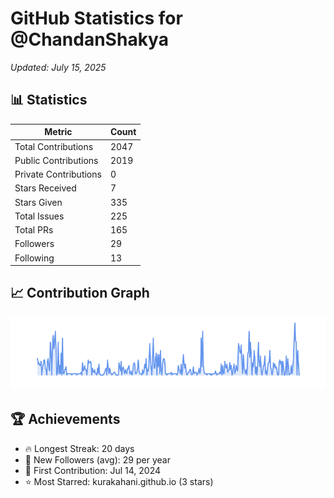 # GitHub Statistics for @ChandanShakya
*Updated: July 15, 2025*

## 📊 Statistics
| Metric | Count |
|--------|--------|
| Total Contributions | 2047 |
| Public Contributions | 2019 |
| Private Contributions | 0 |
| Stars Received | 7 |
| Stars Given | 335 |
| Total Issues | 225 |
| Total PRs | 165 |
| Followers | 29 |
| Following | 13 |

## 📈 Contribution Graph

![Contribution Graph](./contribution_graph.png)

## 🏆 Achievements

- 🔥 Longest Streak: 20 days
- 👥 New Followers (avg): 29 per year
- 📅 First Contribution: Jul 14, 2024
- ⭐ Most Starred: kurakahani.github.io (3 stars)
